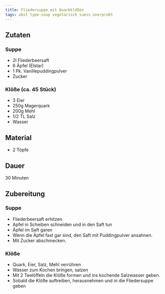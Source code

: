 ```yaml
---
title: Fliedersuppe mit Quarkklößen
tags: obst type-soup vegetarisch suess unerprobt
---
```

## Zutaten
### Suppe
* 2l Fliederbeersaft
* 6 Äpfel (Elstar)
* 1 Pk. Vanillepuddingpulver
* Zucker

### Klöße (ca. 45 Stück)
* 3 Eier
* 250g Magerquark
* 200g Mehl
* 1/2 TL Salz
* Wasser

## Material
* 2 Töpfe

## Dauer
30 Minuten

## Zubereitung
### Suppe
* Fliederbeersaft erhitzen
* Apfel in Scheiben schneiden und in den Saft tun
* Äpfel im Saft garen
* Wenn die Äpfel fast gar sind, den Saft mit Puddingpulver ansahnen.
* Mit Zucker abschmecken.

### Klöße
* Quark, Eier, Salz, Mehl verrühren
* Wasser zum Kochen bringen, salzen
* Mit 2 Teelöffeln die Klöße formen und ins kochende Salzwasser geben.
* Sobald die Klöße auftreiben, herausnehmen und in die Fliedersuppe geben